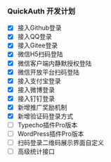 ### QuickAuth 开发计划

- [x] 接入Github登录
- [x] 接入QQ登录
- [x] 接入Gitee登录
- [x] 微信H5扫码登陆
- [x] 微信客户端内静默授权登陆
- [x] 微信开放平台扫码登陆
- [x] 接入支付宝登录
- [x] 接入微博登录
- [x] 接入钉钉登录
- [x] 新增推广奖励机制
- [x] 新增验证码登录方式
- [ ] Typecho插件Pro版本
- [ ] WordPress插件Pro版本
- [ ] 扫码登录二维码展示界面自定义
- [ ] 高级统计接口
